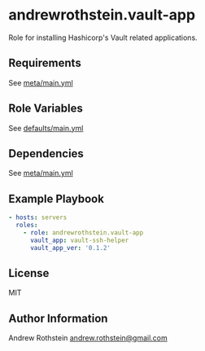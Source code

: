 andrewrothstein.vault-app
=========================

Role for installing Hashicorp's Vault related applications.

Requirements
------------

See [meta/main.yml](meta/main.yml)

Role Variables
--------------

See [defaults/main.yml](defaults/main.yml)

Dependencies
------------

See [meta/main.yml](meta/main.yml)

Example Playbook
----------------

```yml
- hosts: servers
  roles:
    - role: andrewrothstein.vault-app
      vault_app: vault-ssh-helper
	  vault_app_ver: '0.1.2'
```

License
-------

MIT

Author Information
------------------

Andrew Rothstein <andrew.rothstein@gmail.com>
